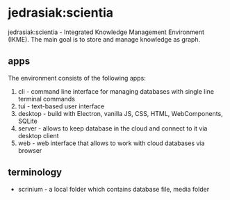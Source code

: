 # jedrasiak:scientia

jedrasiak:scientia - Integrated Knowledge Management Environment (IKME). The main goal is to store and manage knowledge as graph.

## apps

The environment consists of the following apps:
1. cli - command line interface for managing databases with single line terminal commands
2. tui - text-based user interface
3. desktop - build with Electron, vanilla JS, CSS, HTML, WebComponents, SQLite
4. server - allows to keep database in the cloud and connect to it via desktop client
5. web - web interface that allows to work with cloud databases via browser

## terminology

- scrinium - a local folder which contains database file, media folder